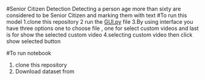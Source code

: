 #Senior Citizen Detection
Detecting a person age more than sixty are considered to be Senior Citizen and marking them with text
#To run this model 
1.clone this repository
2 run the [GUI.py](https://github.com/Vasantharish/Senior_citizen/blob/5903229bd80271d9e4f2cbf2cca974475f6a00e7/GUI.py) file
3.By using interface you have three options one to choose file , one for select custom videos and last is for show the selected custom video
4.selecting custom video then click show selected button

#To run notebook
1. clone this repository
2. Download dataset from 
